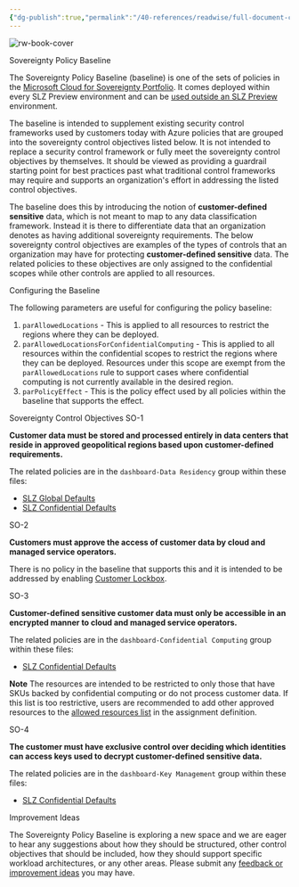 ```yaml
---
{"dg-publish":true,"permalink":"/40-references/readwise/full-document-contents/sovereignty-policy-baseline-md/","tags":["rw/articles"]}
---
```


![rw-book-cover](https://opengraph.githubassets.com/33ef4a96de59b7ed4edc091e76d201551a3fcaa96c9fa8c4bce76389e4372153/Azure/sovereign-landing-zone)

Sovereignty Policy Baseline

The Sovereignty Policy Baseline (baseline) is one of the sets of policies in the [Microsoft Cloud for Sovereignty Portfolio](https://learn.microsoft.com/industry/sovereignty/policy-portfolio-baseline). It comes deployed within every SLZ Preview environment and can be [used outside an SLZ Preview](https://github.com/Azure/cloud-for-sovereignty-policy-portfolio/) environment.

The baseline is intended to supplement existing security control frameworks used by customers today with Azure policies that are grouped into the sovereignty control objectives listed below. It is not intended to replace a security control framework or fully meet the sovereignty control objectives by themselves. It should be viewed as providing a guardrail starting point for best practices past what traditional control frameworks may require and supports an organization's effort in addressing the listed control objectives.

The baseline does this by introducing the notion of **customer-defined sensitive** data, which is not meant to map to any data classification framework. Instead it is there to differentiate data that an organization denotes as having additional sovereignty requirements. The below sovereignty control objectives are examples of the types of controls that an organization may have for protecting **customer-defined sensitive** data. The related policies to these objectives are only assigned to the confidential scopes while other controls are applied to all resources.

Configuring the Baseline

The following parameters are useful for configuring the policy baseline:

1. `parAllowedLocations` - This is applied to all resources to restrict the regions where they can be deployed.
2. `parAllowedLocationsForConfidentialComputing` - This is applied to all resources within the confidential scopes to restrict the regions where they can be deployed. Resources under this scope are exempt from the `parAllowedLocations` rule to support cases where confidential computing is not currently available in the desired region.
3. `parPolicyEffect` - This is the policy effect used by all policies within the baseline that supports the effect.

Sovereignty Control Objectives SO-1

**Customer data must be stored and processed entirely in data centers that reside in approved geopolitical regions based upon customer-defined requirements.**

The related policies are in the `dashboard-Data Residency` group within these files:

* [SLZ Global Defaults](https://github.com/Azure/sovereign-landing-zone/blob/main/modules/compliance/policySetDefinitions/slzGlobalDefaults.json)
* [SLZ Confidential Defaults](https://github.com/Azure/sovereign-landing-zone/blob/main/modules/compliance/policySetDefinitions/slzConfidentialDefaults.json)

SO-2

**Customers must approve the access of customer data by cloud and managed service operators.**

There is no policy in the baseline that supports this and it is intended to be addressed by enabling [Customer Lockbox](https://learn.microsoft.com/azure/security/fundamentals/customer-lockbox-overview).

SO-3

**Customer-defined sensitive customer data must only be accessible in an encrypted manner to cloud and managed service operators.**

The related policies are in the `dashboard-Confidential Computing` group within these files:

* [SLZ Confidential Defaults](https://github.com/Azure/sovereign-landing-zone/blob/main/modules/compliance/policySetDefinitions/slzConfidentialDefaults.json)

**Note** The resources are intended to be restricted to only those that have SKUs backed by confidential computing or do not process customer data. If this list is too restrictive, users are recommended to add other approved resources to the [allowed resources list](https://github.com/Azure/sovereign-landing-zone/blob/main/modules/compliance/policyAssignments/policy_assignment_deploy_slz_confidential_defaults.tmpl.json) in the assignment definition.

SO-4

**The customer must have exclusive control over deciding which identities can access keys used to decrypt customer-defined sensitive data.**

The related policies are in the `dashboard-Key Management` group within these files:

* [SLZ Confidential Defaults](https://github.com/Azure/sovereign-landing-zone/blob/main/modules/compliance/policySetDefinitions/slzConfidentialDefaults.json)

Improvement Ideas

The Sovereignty Policy Baseline is exploring a new space and we are eager to hear any suggestions about how they should be structured, other control objectives that should be included, how they should support specific workload architectures, or any other areas. Please submit any [feedback or improvement ideas](https://github.com/Azure/sovereign-landing-zone/issues/new/choose) you may have.
